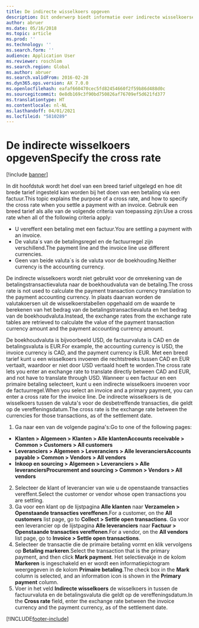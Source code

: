 ```yaml
---
title: De indirecte wisselkoers opgeven
description: Dit onderwerp biedt informatie over indirecte wisselkoersen in Microsoft Dynamics 365 Finance.
author: abruer
ms.date: 05/16/2018
ms.topic: article
ms.prod: ''
ms.technology: ''
ms.search.form: ''
audience: Application User
ms.reviewer: roschlom
ms.search.region: Global
ms.author: abruer
ms.search.validFrom: 2016-02-28
ms.dyn365.ops.version: AX 7.0.0
ms.openlocfilehash: eafaf660470cec5fd82454660f2f59b86d488d0c
ms.sourcegitcommit: 0e8db169c3f90bd750826af76709ef5d621fd377
ms.translationtype: HT
ms.contentlocale: nl-NL
ms.lasthandoff: 04/01/2021
ms.locfileid: "5810289"
---
```

# <a name="specify-the-cross-rate"></a><span data-ttu-id="c606a-103">De indirecte wisselkoers opgeven</span><span class="sxs-lookup"><span data-stu-id="c606a-103">Specify the cross rate</span></span>

[!include [banner](../includes/banner.md)]

<span data-ttu-id="c606a-104">In dit hoofdstuk wordt het doel van een breed tarief uitgelegd en hoe dit brede tarief ingesteld kan worden bij het doen van een betaling via een factuur.</span><span class="sxs-lookup"><span data-stu-id="c606a-104">This topic explains the purpose of a cross rate, and how to specify the cross rate when you settle a payment with an invoice.</span></span> <span data-ttu-id="c606a-105">Gebruik een breed tarief als alle van de volgende criteria van toepassing zijn:</span><span class="sxs-lookup"><span data-stu-id="c606a-105">Use a cross rate when all of the following criteria apply:</span></span> 
-   <span data-ttu-id="c606a-106">U vereffent een betaling met een factuur.</span><span class="sxs-lookup"><span data-stu-id="c606a-106">You are settling a payment with an invoice.</span></span> 
-   <span data-ttu-id="c606a-107">De valuta´s van de betalingsregel en de factuurregel zijn verschillend.</span><span class="sxs-lookup"><span data-stu-id="c606a-107">The payment line and the invoice line use different currencies.</span></span> 
-   <span data-ttu-id="c606a-108">Geen van beide valuta´s is de valuta voor de boekhouding.</span><span class="sxs-lookup"><span data-stu-id="c606a-108">Neither currency is the accounting currency.</span></span> 

<span data-ttu-id="c606a-109">De indirecte wisselkoers wordt niet gebruikt voor de omrekening van de betalingstransactievaluta naar de boekhoudvaluta van de betaling.</span><span class="sxs-lookup"><span data-stu-id="c606a-109">The cross rate is not used to calculate the payment transaction currency translation to the payment accounting currency.</span></span> <span data-ttu-id="c606a-110">In plaats daarvan worden de valutakoersen uit de wisselkoerstabellen opgehaald om de waarde te berekenen van het bedrag van de betalingstransactievaluta en het bedrag van de boekhoudvaluta.</span><span class="sxs-lookup"><span data-stu-id="c606a-110">Instead, the exchange rates from the exchange rate tables are retrieved to calculate the value of the payment transaction currency amount and the payment accounting currency amount.</span></span> 

<span data-ttu-id="c606a-111">De boekhoudvaluta is bijvoorbeeld USD, de factuurvaluta is CAD en de betalingsvaluta is EUR.</span><span class="sxs-lookup"><span data-stu-id="c606a-111">For example, the accounting currency is USD, the invoice currency is CAD, and the payment currency is EUR.</span></span> <span data-ttu-id="c606a-112">Met een breed tarief kunt u een wisselkoers invoeren die rechtstreeks tussen CAD en EUR vertaalt, waardoor er niet door USD vertaald hoeft te worden.</span><span class="sxs-lookup"><span data-stu-id="c606a-112">The cross rate lets you enter an exchange rate to translate directly between CAD and EUR, and not have to translate through USD.</span></span> <span data-ttu-id="c606a-113">Wanneer u een factuur en een primaire betaling selecteert, kunt u een indirecte wisselkoers invoeren voor de factuurregel.</span><span class="sxs-lookup"><span data-stu-id="c606a-113">When you select an invoice and a primary payment, you can enter a cross rate for the invoice line.</span></span> <span data-ttu-id="c606a-114">De indirecte wisselkoers is de wisselkoers tussen de valuta's voor de desbetreffende transacties, die geldt op de vereffeningsdatum.</span><span class="sxs-lookup"><span data-stu-id="c606a-114">The cross rate is the exchange rate between the currencies for those transactions, as of the settlement date.</span></span>

1.  <span data-ttu-id="c606a-115">Ga naar een van de volgende pagina's:</span><span class="sxs-lookup"><span data-stu-id="c606a-115">Go to one of the following pages:</span></span>
- <span data-ttu-id="c606a-116">**Klanten > Algemeen > Klanten > Alle klanten**</span><span class="sxs-lookup"><span data-stu-id="c606a-116">**Accounts receivable > Common > Customers > All customers**</span></span> 
- <span data-ttu-id="c606a-117">**Leveranciers > Algemeen > Leveranciers > Alle leveranciers**</span><span class="sxs-lookup"><span data-stu-id="c606a-117">**Accounts payable > Common > Vendors > All vendors**</span></span> 
- <span data-ttu-id="c606a-118">**Inkoop en sourcing > Algemeen > Leveranciers > Alle leveranciers**</span><span class="sxs-lookup"><span data-stu-id="c606a-118">**Procurement and sourcing > Common > Vendors > All vendors**</span></span>
2.  <span data-ttu-id="c606a-119">Selecteer de klant of leverancier van wie u de openstaande transacties vereffent.</span><span class="sxs-lookup"><span data-stu-id="c606a-119">Select the customer or vendor whose open transactions you are settling.</span></span> 
3.  <span data-ttu-id="c606a-120">Ga voor een klant op de lijstpagina **Alle klanten** naar **Verzamelen > Openstaande transacties vereffenen**.</span><span class="sxs-lookup"><span data-stu-id="c606a-120">For a customer, on the **All customers** list page, go to **Collect > Settle open transactions**.</span></span> <span data-ttu-id="c606a-121">Ga voor een leverancier op de lijstpagina **Alle leveranciers** naar **Factuur > Openstaande transacties vereffenen**.</span><span class="sxs-lookup"><span data-stu-id="c606a-121">For a vendor, on the **All vendors** list page, go to **Invoice > Settle open transactions**.</span></span> 
4.  <span data-ttu-id="c606a-122">Selecteer de transactie die de primaire betaling vormt en klik vervolgens op **Betaling markeren**.</span><span class="sxs-lookup"><span data-stu-id="c606a-122">Select the transaction that is the primary payment, and then click **Mark payment**.</span></span> <span data-ttu-id="c606a-123">Het selectievakje in de kolom **Markeren** is ingeschakeld en er wordt een informatiepictogram weergegeven in de kolom **Primaire betaling**.</span><span class="sxs-lookup"><span data-stu-id="c606a-123">The check box in the **Mark** column is selected, and an information icon is shown in the **Primary payment** column.</span></span> 
5.  <span data-ttu-id="c606a-124">Voer in het veld **Indirecte wisselkoers** de wisselkoers in tussen de factuurvaluta en de betalingsvaluta die geldt op de vereffeningsdatum.</span><span class="sxs-lookup"><span data-stu-id="c606a-124">In the **Cross rate** field, enter the exchange rate between the invoice currency and the payment currency, as of the settlement date.</span></span> 


[!INCLUDE[footer-include](../../includes/footer-banner.md)]